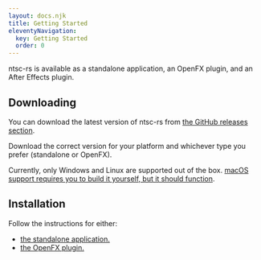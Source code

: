 ```yaml
---
layout: docs.njk
title: Getting Started
eleventyNavigation:
  key: Getting Started
  order: 0
---
```


ntsc-rs is available as a standalone application, an OpenFX plugin, and an After Effects plugin.

<h2>Downloading</h2>
You can download the latest version of ntsc-rs from <a href="https://github.com/valadaptive/ntsc-rs/releases">the GitHub releases section</a>.

Download the correct version for your platform and whichever type you prefer (standalone or OpenFX).

Currently, only Windows and Linux are supported out of the box. <a href="https://github.com/valadaptive/ntsc-rs/issues/36">macOS support requires you to build it yourself, but it should function</a>.

<h2>Installation</h2>
Follow the instructions for either:
<ul>
    <li><a href="/docs/standalone-installation">the standalone application.</a></li>
    <li><a href="/docs/openfx-installation">the OpenFX plugin.</a></li>
</ul>
